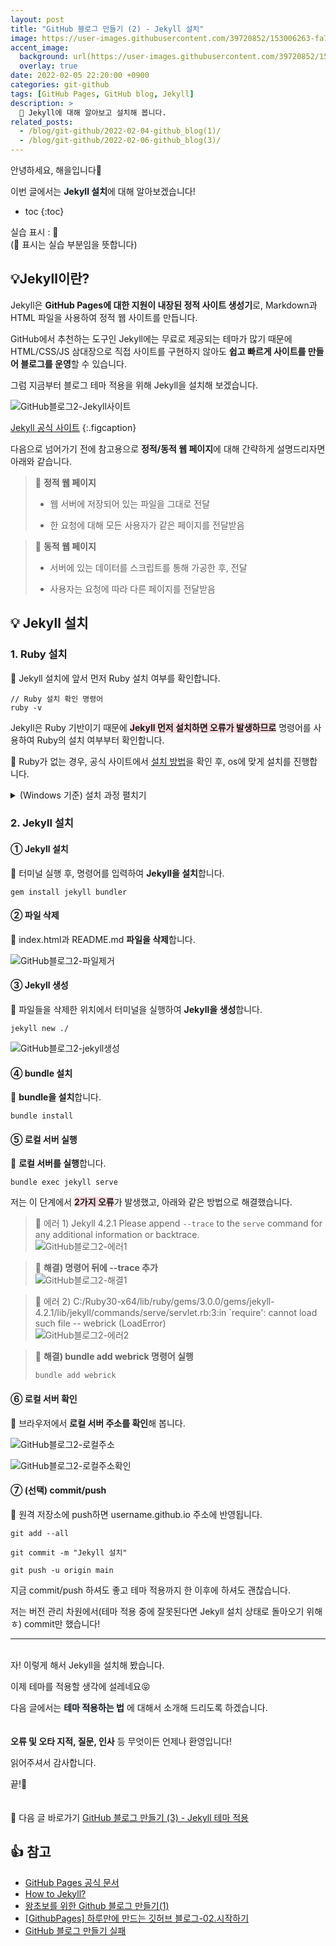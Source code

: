 ```yaml
---
layout: post
title: "GitHub 블로그 만들기 (2) - Jekyll 설치"
image: https://user-images.githubusercontent.com/39720852/153006263-fa7a3d15-69b6-455a-a540-e7964fd951b9.png
accent_image:
  background: url(https://user-images.githubusercontent.com/39720852/152405232-29b296d1-653c-4505-ad3c-07fd5a680d17.png) center/cover
  overlay: true
date: 2022-02-05 22:20:00 +0900
categories: git-github
tags: [GitHub Pages, GitHub blog, Jekyll]
description: >
  🧪 Jekyll에 대해 알아보고 설치해 봅니다.
related_posts:
  - /blog/git-github/2022-02-04-github_blog(1)/
  - /blog/git-github/2022-02-06-github_blog(3)/
---
```


안녕하세요, 해을입니다🦖

이번 글에서는 <span style="background-color:#f1f8ff">**Jekyll 설치**</span>에 대해 알아보겠습니다!

* toc
{:toc}

실습 표시 : 🥨  
(🥨 표시는 실습 부분임을 뜻합니다)

## 💡Jekyll이란?

Jekyll은 **GitHub Pages에 대한 지원이 내장된 정적 사이트 생성기**로, Markdown과 HTML 파일을 사용하여 정적 웹 사이트를 만듭니다.

GitHub에서 추천하는 도구인 Jekyll에는 무료로 제공되는 테마가 많기 때문에 HTML/CSS/JS 삼대장으로 직접 사이트를 구현하지 않아도 **쉽고 빠르게 사이트를 만들어 블로그를 운영**할 수 있습니다.

그럼 지금부터 블로그 테마 적용을 위해 Jekyll을 설치해 보겠습니다.

![GitHub블로그2-Jekyll사이트](https://user-images.githubusercontent.com/39720852/152536699-5ace9b9a-3999-469b-8ff8-3c1a79c9b08d.png)

[Jekyll 공식 사이트](https://jekyllrb-ko.github.io/)
{:.figcaption}

다음으로 넘어가기 전에 참고용으로 **정적/동적 웹 페이지**에 대해 간략하게 설명드리자면 아래와 같습니다.

> 📌 **정적 웹 페이지**  
>
> * 웹 서버에 저장되어 있는 파일을 그대로 전달
>
> * 한 요청에 대해 모든 사용자가 같은 페이지를 전달받음

> 📌 **동적 웹 페이지**
>
> * 서버에 있는 데이터를 스크립트를 통해 가공한 후, 전달
>
> * 사용자는 요청에 따라 다른 페이지를 전달받음

## 💡 Jekyll 설치

### 1. Ruby 설치

🥨 Jekyll 설치에 앞서 먼저 Ruby 설치 여부를 확인합니다.

```
// Ruby 설치 확인 명령어
ruby -v
```

Jekyll은 Ruby 기반이기 때문에 <span style="background-color:#ffdce0">**Jekyll 먼저 설치하면 오류가 발생하므로**</span> 명령어를 사용하여 Ruby의 설치 여부부터 확인합니다.

🥨 Ruby가 없는 경우, 공식 사이트에서 [설치 방법](https://www.ruby-lang.org/ko/documentation/installation/)을 확인 후, os에 맞게 설치를 진행합니다.

<details> 
<summary>(Windows 기준) 설치 과정 펼치기</summary>
<div markdown="1">

1. [다운로드 페이지]((https://rubyinstaller.org/))에 들어가서 **'=>' 표시가 있는 Installer를 다운로드한 후, 실행**합니다.

    ![GitHub블로그2-ruby인스톨러](https://user-images.githubusercontent.com/39720852/152679646-e61f1305-e286-414e-ba5a-8e990b4770e1.png){: width="450"}

2. Select Components 단계에서 **체크박스를 모두 선택**합니다.

    ![GitHub블로그2-ruby인스톨러실행](https://user-images.githubusercontent.com/39720852/152681201-92bddd7d-0fe4-489c-9246-8397bc70dcb5.png)

3. Installer가 종료되고 터미널이 실행되면 **'1' 입력 후, 엔터**를 누릅니다.

    ![GitHub블로그2-ruby설치1](https://user-images.githubusercontent.com/39720852/152683476-0a6373ed-dd58-4fd6-a995-248b9b43713a.png)

4. 설치가 완료된 후, 엔터를 누르면 터미널이 종료됩니다.

    ![GitHub블로그2-ruby설치2](https://user-images.githubusercontent.com/39720852/152683505-80f93d14-278b-45c5-9289-e94bd06781f4.png)

5. 터미널을 실행하여 **Ruby 설치 확인 명령어**를 입력한 후, Ruby 버전이 뜬다면 설치 완료!

    ![GitHub블로그2-ruby설치확인](https://user-images.githubusercontent.com/39720852/152683522-16338f0b-9b14-4062-a999-82f1be8ed49f.png)

</div>
</details>

### 2. Jekyll 설치

#### ① Jekyll 설치

🥨 터미널 실행 후, 명령어를 입력하여 **Jekyll을 설치**합니다.

```
gem install jekyll bundler
```

#### ② 파일 삭제

🥨 index.html과 README.md **파일을 삭제**합니다.

![GitHub블로그2-파일제거](https://user-images.githubusercontent.com/39720852/152684112-7296a5a1-9523-4926-b6fa-0e97b6b58ff3.png)

#### ③ Jekyll 생성

🥨 파일들을 삭제한 위치에서 터미널을 실행하여 **Jekyll을 생성**합니다.

```
jekyll new ./
```

![GitHub블로그2-jekyll생성](https://user-images.githubusercontent.com/39720852/152684517-dc053381-ccce-4d2e-b2f0-f40ed16e6de0.png)

#### ④ bundle 설치

🥨 **bundle을 설치**합니다.

```
bundle install
```

#### ⑤ 로컬 서버 실행
🥨 **로컬 서버를 실행**합니다.

```
bundle exec jekyll serve
```

저는 이 단계에서 <span style="background-color:#ffdce0">**2가지 오류**</span>가 발생했고, 아래와 같은 방법으로 해결했습니다.

> 📌 에러 1) Jekyll 4.2.1   Please append `--trace` to the `serve` command for any additional information or backtrace.  
![GitHub블로그2-에러1](https://user-images.githubusercontent.com/39720852/152685266-20ae57d1-eb81-4406-a8f2-4d54c06d08ba.png)

> 📌 **해결) 명령어 뒤에 --trace 추가**  
![GitHub블로그2-해결1](https://user-images.githubusercontent.com/39720852/152688222-21ee431a-be2c-42a1-9bec-234333ca3d47.png)

> 📌 에러 2) C:/Ruby30-x64/lib/ruby/gems/3.0.0/gems/jekyll-4.2.1/lib/jekyll/commands/serve/servlet.rb:3:in `require': cannot load such file -- webrick (LoadError)  
![GitHub블로그2-에러2](https://user-images.githubusercontent.com/39720852/152688507-73028291-579b-4e37-9564-74080c703852.png)

> 📌 **해결) bundle add webrick 명령어 실행**
> ```
> bundle add webrick
> ```

#### ⑥ 로컬 서버 확인

🥨 브라우저에서 **로컬 서버 주소를 확인**해 봅니다.

![GitHub블로그2-로컬주소](https://user-images.githubusercontent.com/39720852/152688667-64db2677-d032-4222-92f8-39b7a8cb6277.png)

![GitHub블로그2-로컬주소확인](https://user-images.githubusercontent.com/39720852/152688733-842e3809-dfe4-4eed-8699-8ab31d3f0499.png)

#### ⑦ (선택) commit/push

🥨 원격 저장소에 push하면 username.github.io 주소에 반영됩니다.

```
git add --all

git commit -m "Jekyll 설치"

git push -u origin main
```

지금 commit/push 하셔도 좋고 테마 적용까지 한 이후에 하셔도 괜찮습니다.

저는 버전 관리 차원에서(테마 적용 중에 잘못된다면 Jekyll 설치 상태로 돌아오기 위해ㅎ) commit만 했습니다!

---

<br/>
자! 이렇게 해서 Jekyll을 설치해 봤습니다.

이제 테마를 적용할 생각에 설레네요😝

다음 글에서는 <span style="background-color:#f1f8ff">**테마 적용하는 법**</span> 에 대해서 소개해 드리도록 하겠습니다.
<br/><br/><br/>
**오류 및 오타 지적, 질문, 인사** 등 무엇이든 언제나 환영입니다!

읽어주셔서 감사합니다.

끝!🦕
<br/><br/><br/>
🔗 다음 글 바로가기 [GitHub 블로그 만들기 (3) - Jekyll 테마 적용](/blog/git-github/2022-02-06-github_blog(3))

## 👍 참고

* [GitHub Pages 공식 문서](https://docs.github.com/en/pages/setting-up-a-github-pages-site-with-jekyll/about-github-pages-and-jekyll#front-matter)
* [How to Jekyll?](https://wikidocs.net/91460)
* [왕초보를 위한 Github 블로그 만들기(1)](https://zeddios.tistory.com/1222)
* [[GithubPages] 하루만에 만드는 깃허브 블로그-02.시작하기](https://khw11044.github.io/blog/githubpages/2020-12-26-making-blog-02/)
* [GitHub 블로그 만들기 실패](https://medium.com/@kyuchul2/github-%EB%B8%94%EB%A1%9C%EA%B7%B8-%EB%A7%8C%EB%93%A4%EA%B8%B0-%EC%8B%A4%ED%8C%A8-58eae3416a8c)
